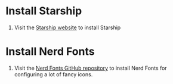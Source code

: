 # Install Starship

1. Visit the [Starship website](https://starship.rs/) to install Starship

# Install Nerd Fonts

1. Visit the [Nerd Fonts GitHub repository](https://github.com/ryanoasis/nerd-fonts) to install Nerd Fonts for configuring a lot of fancy icons.

